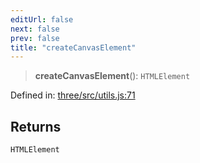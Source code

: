 ```yaml
---
editUrl: false
next: false
prev: false
title: "createCanvasElement"
---
```


> **createCanvasElement**(): `HTMLElement`

Defined in: [three/src/utils.js:71](https://github.com/DefinitelyMaybe/three-i18n/blob/fa57b79433d1c349ffb23a78727299c8d4190136/three/src/utils.js#L71)

## Returns

`HTMLElement`
